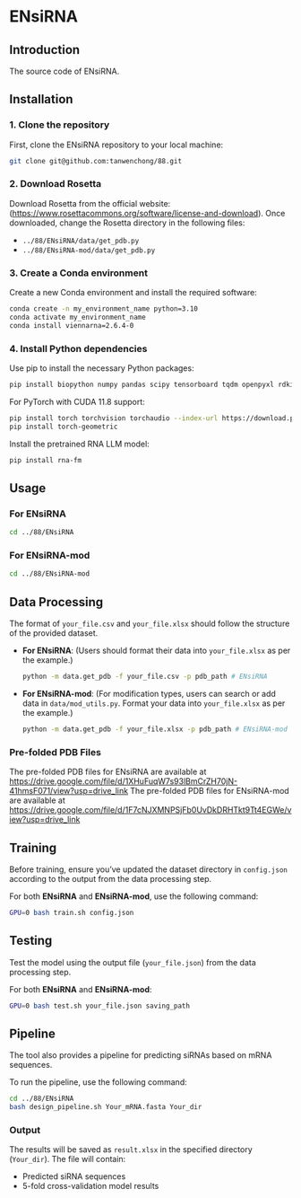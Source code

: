 # ENsiRNA
## Introduction
The source code of ENsiRNA.
## Installation
### 1. Clone the repository
First, clone the ENsiRNA repository to your local machine:
```bash
git clone git@github.com:tanwenchong/88.git
```

### 2. Download Rosetta
Download Rosetta from the official website: (https://www.rosettacommons.org/software/license-and-download).
Once downloaded, change the Rosetta directory in the following files:
- `../88/ENsiRNA/data/get_pdb.py`
- `../88/ENsiRNA-mod/data/get_pdb.py`    

### 3. Create a Conda environment
Create a new Conda environment and install the required software:
```bash
conda create -n my_environment_name python=3.10
conda activate my_environment_name
conda install viennarna=2.6.4-0
```

### 4. Install Python dependencies
Use pip to install the necessary Python packages:
```bash
pip install biopython numpy pandas scipy tensorboard tqdm openpyxl rdkit scikit-learn xgboost
```

For PyTorch with CUDA 11.8 support:
```bash
pip install torch torchvision torchaudio --index-url https://download.pytorch.org/whl/cu118
pip install torch-geometric
```

Install the pretrained RNA LLM model:
```bash
pip install rna-fm
```

## Usage
### For ENsiRNA
```bash
cd ../88/ENsiRNA
```

### For ENsiRNA-mod
```bash
cd ../88/ENsiRNA-mod
```

## Data Processing

The format of `your_file.csv` and `your_file.xlsx` should follow the structure of the provided dataset. 

- **For ENsiRNA**:
  (Users should format their data into `your_file.xlsx` as per the example.)
  ```bash
  python -m data.get_pdb -f your_file.csv -p pdb_path # ENsiRNA
  ```

- **For ENsiRNA-mod**:
  (For modification types, users can search or add data in `data/mod_utils.py`. Format your data into `your_file.xlsx` as per the example.)
  ```bash
  python -m data.get_pdb -f your_file.xlsx -p pdb_path # ENsiRNA-mod
  ```
### Pre-folded PDB Files
The pre-folded PDB files for ENsiRNA are available at https://drive.google.com/file/d/1XHuFuqW7s93lBmCrZH70jN-41hmsF071/view?usp=drive_link
The pre-folded PDB files for ENsiRNA-mod are available at https://drive.google.com/file/d/1F7cNJXMNPSjFb0UvDkDRHTkt9Tt4EGWe/view?usp=drive_link

## Training

Before training, ensure you’ve updated the dataset directory in `config.json` according to the output from the data processing step.

For both **ENsiRNA** and **ENsiRNA-mod**, use the following command:
```bash
GPU=0 bash train.sh config.json
```

## Testing

Test the model using the output file (`your_file.json`) from the data processing step.

For both **ENsiRNA** and **ENsiRNA-mod**:
```bash
GPU=0 bash test.sh your_file.json saving_path
```

## Pipeline

The tool also provides a pipeline for predicting siRNAs based on mRNA sequences.

To run the pipeline, use the following command:
```bash
cd ../88/ENsiRNA
bash design_pipeline.sh Your_mRNA.fasta Your_dir
```

### Output
The results will be saved as `result.xlsx` in the specified directory (`Your_dir`). The file will contain:
- Predicted siRNA sequences
- 5-fold cross-validation model results
```

